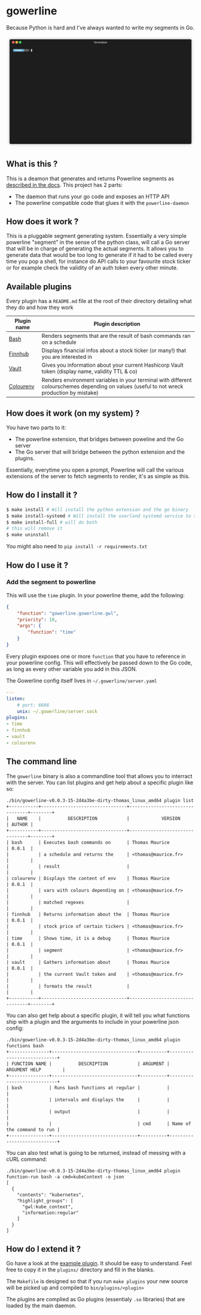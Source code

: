 # gowerline

Because Python is hard and I've always wanted to write my segments in Go.

![Example](https://github.com/thomas-maurice/gowerline/blob/master/_assets/demo.gif)

## What is this ?
This is a deamon that generates and returns Powerline segments as [described in the docs](https://powerline.readthedocs.io/en/master/develop/segments.html).
This project has 2 parts:
* The daemon that runs your go code and exposes an HTTP API
* The powerline compatible code that glues it with the `powerline-daemon`

## How does it work ?
This is a pluggable segment generating system. Essentially a very simple powerline "segment" in the sense
of the python class, will call a Go server that will be in charge of generating the actual segments. It allows you
to generate data that would be too long to generate if it had to be called every time you pop a shell,
for instance do API calls to your favourite stock ticker or for example check the validity of an auth token
every other minute.

## Available plugins

Every plugin has a `README.md` file at the root of their directory detailing what they do and how they work

| Plugin name | Plugin description |
|-------|-------|
| [Bash](https://github.com/thomas-maurice/gowerline/blob/master/plugins/bash/README.md) | Renders segments that are the result of bash commands ran on a schedule |
| [Finnhub](https://github.com/thomas-maurice/gowerline/blob/master/plugins/finnhub/README.md) | Displays financial infos about a stock ticker (or many!) that you are interested in |
| [Vault](https://github.com/thomas-maurice/gowerline/blob/master/plugins/vault/README.md) | Gives you information about your current Hashicorp Vault token (display name, validity TTL & co) |
| [Colourenv](https://github.com/thomas-maurice/gowerline/blob/master/plugins/colourenv/README.md) | Renders environment variables in your terminal with different colourschemes depending on values (useful to not wreck production by mistake) |

## How does it work (on my system) ?
You have two parts to it:
* The powerline extension, that bridges between poweline and the Go server
* The Go server that will bridge between the python extension and the plugins.

Essentially, everytime you open a prompt, Powerline will call the various extensions of the server to
fetch segments to render, it's as simple as this.

## How do I install it ?
```bash
$ make install # Will install the python extension and the go binary
$ make install-systemd # Will install the userland systemd service to start the server
$ make install-full # will do both
# this will remove it
$ make uninstall
```

You might also need to `pip install -r requirements.txt`

## How do I use it ?
### Add the segment to powerline
This will use the `time` plugin. In your powerline theme, add the following:
```json
{
    "function": "gowerline.gowerline.gwl",
    "priority": 10,
    "args": {
        "function": "time"
    }
}
```

Every plugin exposes one or more `function` that you have to reference in your powerline config. This will effectively
be passed down to the Go code, as long as every other variable you add in this JSON.

The Gowerline config itself lives in `~/.gowerline/server.yaml`
```yaml
---
listen:
    # port: 6666
    unix: ~/.gowerline/server.sock
plugins:
- time
- finnhub
- vault
- colourenv
```

## The command line
The `gowerline` binary is also a commandline tool that allows you to interract with the server. You can list plugins and get help about
a specific plugin like so:
```
./bin/gowerline-v0.0.3-15-2d4a3be-dirty-thomas_linux_amd64 plugin list
+-----------+--------------------------------+--------------------------------+--------+
|   NAME    |          DESCRIPTION           |            VERSION             | AUTHOR |
+-----------+--------------------------------+--------------------------------+--------+
| bash      | Executes bash commands on      | Thomas Maurice                 | 0.0.1  |
|           | a schedule and returns the     | <thomas@maurice.fr>            |        |
|           | result                         |                                |        |
| colourenv | Displays the content of env    | Thomas Maurice                 | 0.0.1  |
|           | vars with colours depending on | <thomas@maurice.fr>            |        |
|           | matched regexes                |                                |        |
| finnhub   | Returns information about the  | Thomas Maurice                 | 0.0.1  |
|           | stock price of certain tickers | <thomas@maurice.fr>            |        |
| time      | Shows time, it is a debug      | Thomas Maurice                 | 0.0.1  |
|           | segment                        | <thomas@maurice.fr>            |        |
| vault     | Gathers information about      | Thomas Maurice                 | 0.0.1  |
|           | the current Vault token and    | <thomas@maurice.fr>            |        |
|           | formats the result             |                                |        |
+-----------+--------------------------------+--------------------------------+--------+
```

You can also get help about a specific plugin, it will tell you what functions ship with a plugin and the arguments to include in your powerline json config:
```
./bin/gowerline-v0.0.3-15-2d4a3be-dirty-thomas_linux_amd64 plugin functions bash
+---------------+--------------------------------+----------+----------------------------+
| FUNCTION NAME |          DESCRIPTION           | ARGUMENT |       ARGUMENT HELP        |
+---------------+--------------------------------+----------+----------------------------+
| bash          | Runs bash functions at regular |          |                            |
|               | intervals and displays the     |          |                            |
|               | output                         |          |                            |
|               |                                | cmd      | Name of the command to run |
+---------------+--------------------------------+----------+----------------------------+
```

You can also test what is going to be returned, instead of messing with a cURL command:
```
./bin/gowerline-v0.0.3-15-2d4a3be-dirty-thomas_linux_amd64 plugin function-run bash -a cmd=kubeContext -o json 
[
  {
    "contents": "kubernetes",
    "highlight_groups": [
      "gwl:kube_context",
      "information:regular"
    ]
  }
]
```

## How do I extend it ?
Go have a look at the [example plugin](https://github.com/thomas-maurice/gowerline/blob/master/plugins/sample_plugin/README.md). It should
be easy to understand. Feel free to copy it in the `plugins/` directory and fill in the blanks.

The `Makefile` is designed so that if you run `make plugins` your new source will be picked up and compiled to `bin/plugins/<plugin>`

The plugins are complied as Go plugins (essentialy `.so` libraries) that are loaded by the main daemon.